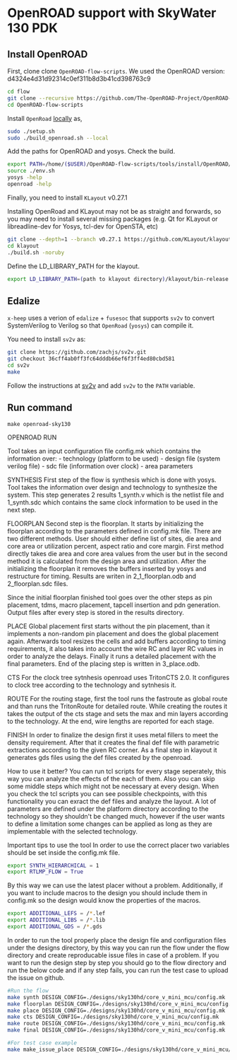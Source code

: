 # OpenROAD support with SkyWater 130 PDK

## Install OpenROAD

First, clone clone `OpenROAD-flow-scripts`. We used the OpenROAD version: d4324e4d31d92314c0ef311b8d3b41cd398763c9

```bash
cd flow
git clone --recursive https://github.com/The-OpenROAD-Project/OpenROAD-flow-scripts
cd OpenROAD-flow-scripts
```

Install `OpenRoad` [locally](https://openroad.readthedocs.io/en/latest/user/BuildLocally.html) as,


```bash
sudo ./setup.sh
sudo ./build_openroad.sh --local
```
Add the paths for OpenROAD and yosys. Check the build. 

```bash
export PATH=/home/($USER)/OpenROAD-flow-scripts/tools/install/OpenROAD/bin:/home/($USER)/OpenROAD-flow-scripts/tools/install/yosys/bin:$PATH
source ./env.sh
yosys -help
openroad -help
```
Finally, you need to install `KLayout` v0.27.1


Installing OpenRoad and KLayout may not be as straight and forwards, so you may need to install several missing packages
(e.g. Qt for KLayout or libreadline-dev for Yosys, tcl-dev for OpenSTA, etc)

```bash
git clone --depth=1 --branch v0.27.1 https://github.com/KLayout/klayout.git
cd klayout
./build.sh -noruby
```

Define the LD_LIBRARY_PATH for the klayout. 
```bash
export LD_LIBRARY_PATH=(path to klayout directory)/klayout/bin-release
```

## Edalize

`x-heep` uses a verion of `edalize` + `fusesoc` that supports `sv2v` to convert SystemVerilog to Verilog so that
`OpenRoad` (`yosys`) can compile it.

You need to install `sv2v` as:

```bash
git clone https://github.com/zachjs/sv2v.git
git checkout 36cff4ab0ff3fc64dddb66ef6f3ff4ed80cbd581
cd sv2v
make
```

Follow the instructions at [sv2v](https://github.com/zachjs/sv2v#installation)
and add `sv2v` to the `PATH` variable.

## Run command

```
make openroad-sky130
```
OPENROAD RUN

Tool takes an input configuration file config.mk which contains the information over:
	- technology (platform to be used)
	- design file (system verilog file)
	- sdc file (information over clock)
	- area parameters

SYNTHESIS
First step of the flow is synthesis which is done with yosys. Tool takes the information over design and technology to synthesize the system. 
This step generates 2 results 1_synth.v which is the netlist file and 1_synth.sdc which contains the same clock information to be used in the next step. 

FLOORPLAN
Second step is the floorplan. It starts by initializing the floorplan according to the parameters defined in config.mk file. There are two different methods. 
User should either define list of sites, die area and core area or utilization percent, aspect ratio and core margin. 
First method directly takes die area and core area values from the user but in the second method it is calculated from the design area and utilization.
After the initializing the floorplan it removes the buffers inserted by yosys and restructure for timing. Results are writen in 2_1_floorplan.odb and 2_floorplan.sdc files.

Since the initial floorplan finished tool goes over the other steps as pin placement, tdms, macro placement, tapcell insertion and pdn generation. Output files after every step is
stored in the results directory. 

PLACE
Global placement first starts without the pin placement, than it implements a non-random pin placement and does the global placement again. Afterwards tool resizes the cells and add buffers 
according to timing requirements, it also takes into account the wire RC and layer RC values in order to analyze the delays. Finally it runs a detailed placement with the final parameters. 
End of the placing step is written in 3_place.odb. 

CTS
For the clock tree sytnhesis openroad uses TritonCTS 2.0. It configures to clock tree according to the technology and sytnhesis it.

ROUTE
For the routing stage, first the tool runs the fastroute as global route and than runs the TritonRoute for detailed route. While creating the routes it takes the 
output of the cts stage and sets the max and min layers according to the technology. At the end, wire lengths are reported for each stage. 

FINISH
In order to finalize the design first it uses metal fillers to meet the density requirement. After that it creates the final def file with parametric extractions according to the given RC corner.
As a final step in klayout it generates gds files using the def files created by the openroad. 



How to use it better? 
You can run tcl scripts for every stage seperately, this way you can analyze the effects of the each of them. Also you can skip some middle steps which might not be necessary at every design.
When you check the tcl scripts you can see possible checkpoints, with this functionality you can exract the def files and analyze the layout. 
A lot of parameters are defined under the platform directory according to the technology so they shouldn't be changed much, however if the user wants to define a limitation some changes can 
be applied as long as they are implementable with the selected technology. 



Important tips to use the tool
In order to use the correct placer two variables should be set inside the config.mk file. 
```bash
export SYNTH_HIERARCHICAL = 1
export RTLMP_FLOW = True
```
By this way we can use the latest placer without a problem. Additionally, if you want to include macros to the design you should include them in config.mk so the design would know the properties of the macros.

```bash
export ADDITIONAL_LEFS = /*.lef
export ADDITIONAL_LIBS = /*.lib
export ADDITIONAL_GDS = /*.gds
```

In order to run the tool properly place the design file and configuration files under the designs directory, by this way you can run the flow under the flow directory and create reproducable issue files in case of a problem. If you want to run the design step by step you should go to the flow directory and run the below code and if any step fails, you can run the test case to upload the issue on github. 

```bash
#Run the flow
make synth DESIGN_CONFIG=./designs/sky130hd/core_v_mini_mcu/config.mk 
make floorplan DESIGN_CONFIG=./designs/sky130hd/core_v_mini_mcu/config.mk 
make place DESIGN_CONFIG=./designs/sky130hd/core_v_mini_mcu/config.mk 
make cts DESIGN_CONFIG=./designs/sky130hd/core_v_mini_mcu/config.mk 
make route DESIGN_CONFIG=./designs/sky130hd/core_v_mini_mcu/config.mk 
make final DESIGN_CONFIG=./designs/sky130hd/core_v_mini_mcu/config.mk 

#For test case example
make make_issue_place DESIGN_CONFIG=./designs/sky130hd/core_v_mini_mcu/config.mk 

```










